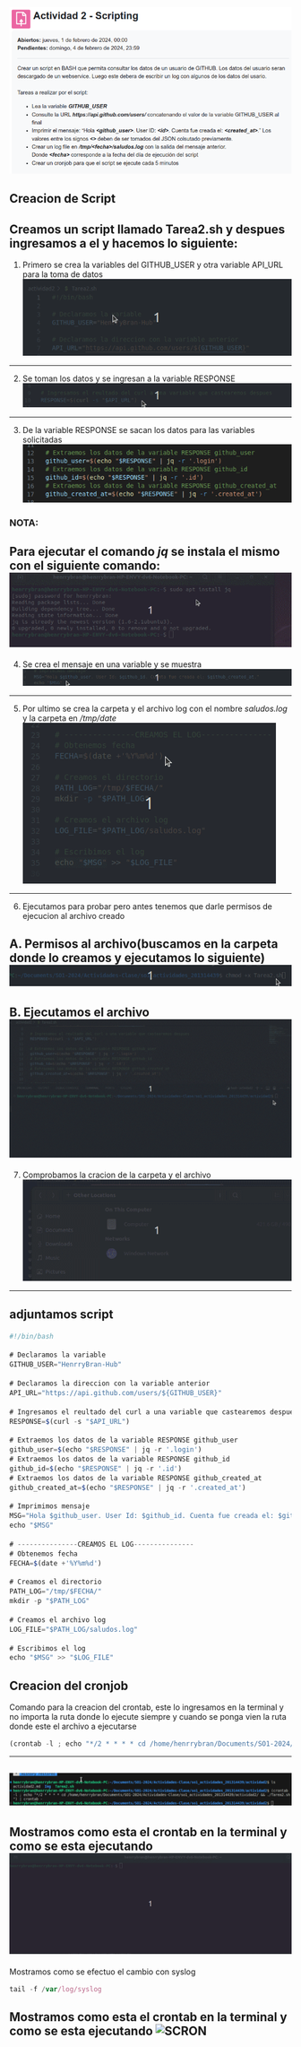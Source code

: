 ![SA](https://github.com/HenrryBran-Hub/so1_actividades_201314439/blob/main/actividad2/Img/S-A.png)

## Creacion de Script

Creamos un script llamado Tarea2.sh  y despues ingresamos a el y hacemos lo siguiente:
---

1. Primero se crea la variables del GITHUB_USER y otra variable API_URL para la toma de datos
![SGU](https://github.com/HenrryBran-Hub/so1_actividades_201314439/blob/main/actividad2/Img/S-GU.gif)
---

2. Se toman los datos y se ingresan a la variable RESPONSE
![SGD](https://github.com/HenrryBran-Hub/so1_actividades_201314439/blob/main/actividad2/Img/S-GD.gif)
---

3. De la variable RESPONSE se sacan los datos para las variables solicitadas
![SGV](https://github.com/HenrryBran-Hub/so1_actividades_201314439/blob/main/actividad2/Img/S-GV.gif)

### NOTA:
Para ejecutar el comando *jq* se instala el mismo con el siguiente comando:
![SJP](https://github.com/HenrryBran-Hub/so1_actividades_201314439/blob/main/actividad2/Img/S-JP.gif)
---

4. Se crea el mensaje en una variable y se muestra
![SPR](https://github.com/HenrryBran-Hub/so1_actividades_201314439/blob/main/actividad2/Img/S-PR.gif)
---

5. Por ultimo se crea la carpeta y el archivo log con el nombre *saludos.log* y la carpeta en */tmp/date*
![SLO](https://github.com/HenrryBran-Hub/so1_actividades_201314439/blob/main/actividad2/Img/S-LO.gif)
---

6. Ejecutamos para probar pero antes tenemos que darle permisos de ejecucion al archivo creado

A. Permisos al archivo(buscamos en la carpeta donde lo creamos y ejecutamos lo siguiente)
![SSU](https://github.com/HenrryBran-Hub/so1_actividades_201314439/blob/main/actividad2/Img/S-SU.gif)
---

B. Ejecutamos el archivo
![SFUN](https://github.com/HenrryBran-Hub/so1_actividades_201314439/blob/main/actividad2/Img/S-FUN.gif)
---

7. Comprobamos la cracion de la carpeta y el archivo 
![SLOG](https://github.com/HenrryBran-Hub/so1_actividades_201314439/blob/main/actividad2/Img/S-LOG.gif)
---

## adjuntamos script 
```javascript
#!/bin/bash

# Declaramos la variable
GITHUB_USER="HenrryBran-Hub"

# Declaramos la direccion con la variable anterior
API_URL="https://api.github.com/users/${GITHUB_USER}"

# Ingresamos el reultado del curl a una variable que castearemos despues
RESPONSE=$(curl -s "$API_URL")

# Extraemos los datos de la variable RESPONSE github_user
github_user=$(echo "$RESPONSE" | jq -r '.login')
# Extraemos los datos de la variable RESPONSE github_id
github_id=$(echo "$RESPONSE" | jq -r '.id')
# Extraemos los datos de la variable RESPONSE github_created_at
github_created_at=$(echo "$RESPONSE" | jq -r '.created_at')

# Imprimimos mensaje 
MSG="Hola $github_user. User Id: $github_id. Cuenta fue creada el: $github_created_at."
echo "$MSG"

# ---------------CREAMOS EL LOG---------------
# Obtenemos fecha
FECHA=$(date +'%Y%m%d')

# Creamos el directorio
PATH_LOG="/tmp/$FECHA/"
mkdir -p "$PATH_LOG"

# Creamos el archivo log
LOG_FILE="$PATH_LOG/saludos.log"

# Escribimos el log
echo "$MSG" >> "$LOG_FILE"

```

## Creacion del cronjob

Comando para la creacion del crontab, este lo ingresamos en la terminal y no importa la ruta donde lo ejecute siempre y cuando se ponga vien la ruta donde este el archivo a ejecutarse

```javascript
(crontab -l ; echo "*/2 * * * * cd /home/henrrybran/Documents/SO1-2024/Actividades-Clase/so1_actividades_201314439/actividad2/ && ./Tarea2.sh") | crontab -
```
---

![SCRON](https://github.com/HenrryBran-Hub/so1_actividades_201314439/blob/main/actividad2/Img/S-CRO.gif)
---

Mostramos como esta el crontab en la terminal y como se esta ejecutando
![SCRON](https://github.com/HenrryBran-Hub/so1_actividades_201314439/blob/main/actividad2/Img/S-CRO2.gif)
---

Mostramos como se efectuo el cambio con syslog 
```javascript
tail -f /var/log/syslog
```
Mostramos como esta el crontab en la terminal y como se esta ejecutando
![SCRON](https://github.com/HenrryBran-Hub/so1_actividades_201314439/blob/main/actividad2/Img/S-CRO3.gif)
---



